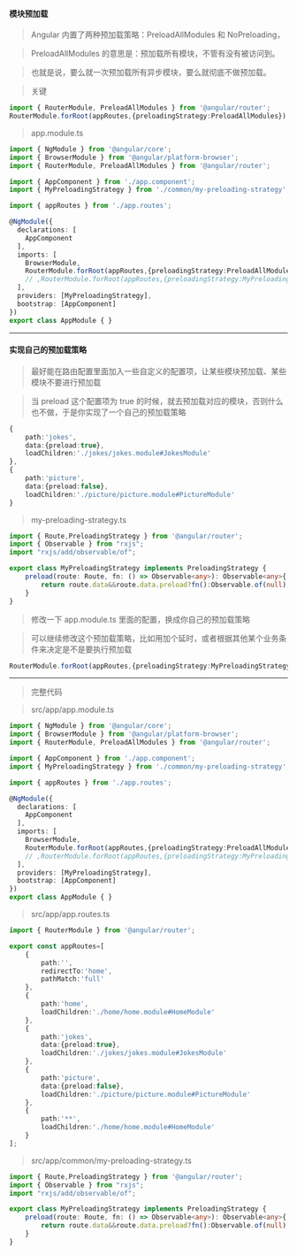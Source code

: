 #### 模块预加载
>Angular 内置了两种预加载策略：PreloadAllModules 和 NoPreloading，

>PreloadAllModules 的意思是：预加载所有模块，不管有没有被访问到。

>也就是说，要么就一次预加载所有异步模块，要么就彻底不做预加载。

>关键

```ts
import { RouterModule, PreloadAllModules } from '@angular/router';
RouterModule.forRoot(appRoutes,{preloadingStrategy:PreloadAllModules})
```

>app.module.ts

```ts
import { NgModule } from '@angular/core';
import { BrowserModule } from '@angular/platform-browser';
import { RouterModule, PreloadAllModules } from '@angular/router';

import { AppComponent } from './app.component';
import { MyPreloadingStrategy } from './common/my-preloading-strategy';

import { appRoutes } from './app.routes';

@NgModule({
  declarations: [
    AppComponent
  ],
  imports: [
    BrowserModule,
    RouterModule.forRoot(appRoutes,{preloadingStrategy:PreloadAllModules})
    // ,RouterModule.forRoot(appRoutes,{preloadingStrategy:MyPreloadingStrategy})
  ],
  providers: [MyPreloadingStrategy],
  bootstrap: [AppComponent]
})
export class AppModule { }
```

***
#### 实现自己的预加载策略
>最好能在路由配置里面加入一些自定义的配置项，让某些模块预加载、某些模块不要进行预加载

>当 preload 这个配置项为 true 的时候，就去预加载对应的模块，否则什么也不做，于是你实现了一个自己的预加载策略

```ts
{
    path:'jokes',
    data:{preload:true},
    loadChildren:'./jokes/jokes.module#JokesModule'
},
{
    path:'picture',
    data:{preload:false},
    loadChildren:'./picture/picture.module#PictureModule'
}
```

>my-preloading-strategy.ts

```ts
import { Route,PreloadingStrategy } from '@angular/router';
import { Observable } from "rxjs";
import "rxjs/add/observable/of";

export class MyPreloadingStrategy implements PreloadingStrategy {
    preload(route: Route, fn: () => Observable<any>): Observable<any>{
        return route.data&&route.data.preload?fn():Observable.of(null);
    }
}
```

>修改一下 app.module.ts 里面的配置，换成你自己的预加载策略

>可以继续修改这个预加载策略，比如用加个延时，或者根据其他某个业务条件来决定是不是要执行预加载

```ts
RouterModule.forRoot(appRoutes,{preloadingStrategy:MyPreloadingStrategy})
```

***
>完整代码

>src/app/app.module.ts

```ts
import { NgModule } from '@angular/core';
import { BrowserModule } from '@angular/platform-browser';
import { RouterModule, PreloadAllModules } from '@angular/router';

import { AppComponent } from './app.component';
import { MyPreloadingStrategy } from './common/my-preloading-strategy';

import { appRoutes } from './app.routes';

@NgModule({
  declarations: [
    AppComponent
  ],
  imports: [
    BrowserModule,
    RouterModule.forRoot(appRoutes,{preloadingStrategy:PreloadAllModules})
    // ,RouterModule.forRoot(appRoutes,{preloadingStrategy:MyPreloadingStrategy})
  ],
  providers: [MyPreloadingStrategy],
  bootstrap: [AppComponent]
})
export class AppModule { }
```

>src/app/app.routes.ts

```ts
import { RouterModule } from '@angular/router';

export const appRoutes=[
    {
		path:'',
		redirectTo:'home',
		pathMatch:'full'
	},
    {
        path:'home',
        loadChildren:'./home/home.module#HomeModule'
    },
    {
        path:'jokes',
        data:{preload:true},
        loadChildren:'./jokes/jokes.module#JokesModule'
    },
    {
        path:'picture',
        data:{preload:false},
        loadChildren:'./picture/picture.module#PictureModule'
    },
    {
		path:'**',
		loadChildren:'./home/home.module#HomeModule'
	}
];

```

>src/app/common/my-preloading-strategy.ts

```ts
import { Route,PreloadingStrategy } from '@angular/router';
import { Observable } from "rxjs";
import "rxjs/add/observable/of";

export class MyPreloadingStrategy implements PreloadingStrategy {
    preload(route: Route, fn: () => Observable<any>): Observable<any>{
        return route.data&&route.data.preload?fn():Observable.of(null);
    }
}
```